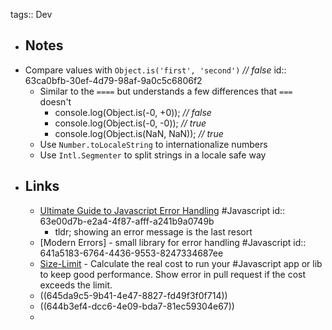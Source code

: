 tags:: Dev

- ## Notes
- Compare values with `Object.is('first', 'second')` *// false*
  id:: 63ca0bfb-30ef-4d79-98af-9a0c5c6806f2
	- Similar to the `====` but understands a few differences that `===` doesn't
		- console.log(Object.is(-0, +0)); *// false*
		- console.log(Object.is(-0, -0)); *// true*
		- console.log(Object.is(NaN, NaN)); *// true*
	- Use `Number.toLocaleString` to internationalize numbers
	- Use `Intl.Segmenter` to split strings in a locale safe way
- ## Links
	- [Ultimate Guide to Javascript Error Handling](https://www.sitepoint.com/javascript-error-handling/) #Javascript
	  id:: 63e00d7b-e2a4-4f87-afff-a241b9a0749b
		- tldr; showing an error message is the last resort
	- [Modern Errors] - small library for error handling #Javascript
	  id:: 641a5183-6764-4436-9553-8247334687ee
	- [Size-Limit](https://github.com/ai/size-limit) - Calculate the real cost to run your #Javascript app or lib to keep good performance. Show error in pull request if the cost exceeds the limit.
	- ((645da9c5-9b41-4e47-8827-fd49f3f0f714))
	- ((644b3ef4-dcc6-4e09-bda7-81ec59304e67))
	-